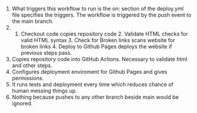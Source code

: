 1. What triggers this workflow to run is the on: section of the deploy.yml file specifies the triggers. The workflow is triggered by the push event to the main branch.
2. 1. Checkout code copies repository code 2. Validate HTML checks for valid HTML syntax 3. Check for Broken links scans website for broken links 4. Deploy to Github Pages deploys the website if previous steps pass.
3. Copies repository code into GitHub Actions. Necessary to validate html and other steps.
4. Configures deployment enviroment for Github Pages and gives permissions.
5. It runs tests and deployment every time which reduces chance of human messing things up.
6. Nothing because pushes to any other branch beside main would be ignored. 
